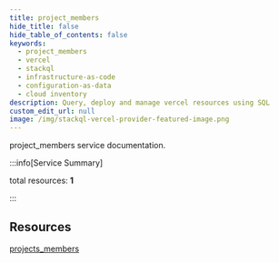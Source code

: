 ```yaml
---
title: project_members
hide_title: false
hide_table_of_contents: false
keywords:
  - project_members
  - vercel
  - stackql
  - infrastructure-as-code
  - configuration-as-data
  - cloud inventory
description: Query, deploy and manage vercel resources using SQL
custom_edit_url: null
image: /img/stackql-vercel-provider-featured-image.png
---
```


project_members service documentation.

:::info[Service Summary]

total resources: __1__  

:::

## Resources
<div class="row">
<div class="providerDocColumn">
<a href="/services/project_members/projects_members/">projects_members</a>
</div>
<div class="providerDocColumn">

</div>
</div>
